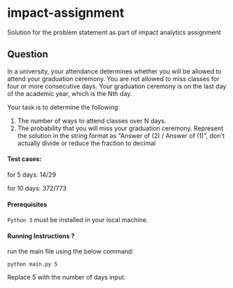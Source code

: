 # impact-assignment
Solution for the problem statement as part of impact analytics assignment


## Question

In a university, your attendance determines whether you will be allowed to attend your graduation ceremony. 
You are not allowed to miss classes for four or more consecutive days. 
Your graduation ceremony is on the last day of the academic year, which is the Nth day.

Your task is to determine the following:

1. The number of ways to attend classes over N days.
2. The probability that you will miss your graduation ceremony.
Represent the solution in the string format as "Answer of (2) / Answer of (1)", don't actually divide or reduce the fraction to decimal


#### Test cases:

for 5 days: 14/29

for 10 days: 372/773


#### Prerequisites
`Python 3` must be installed in your local machine.

#### Running Instructions ?
run the main file using the below command:
```
python main.py 5
```

Replace 5 with the number of days input.
